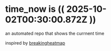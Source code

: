 # time_now is (( 2025-10-02T00:30:00.872Z ))

an automated repo that shows the currnent time

inspired by [breakingheatmap](https://github.com/breakingheatmap/breakingheatmap)